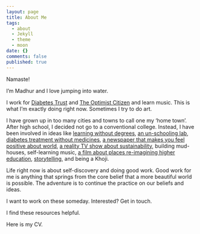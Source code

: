 ```yaml
---
layout: page
title: About Me
tags:
  - about
  - Jekyll
  - theme
  - moon
date: {}
comments: false
published: true
---
```

Namaste!

I’m Madhur and I love jumping into water. 

I work for [Diabetes Trust](http://diabetestrust.in) and [The Optimist Citizen](http://theoptimistcitizen.com) and learn music. This is what I’m exactly doing right now. Sometimes I try to do art.

I have grown up in too many cities and towns to call one my ‘home town’. After high school, I decided not go to a conventional college. Instead, I have been involved in ideas like [learning without degrees](http://swarajuniversity.org), [an un-schooling lab](http://shikshantar.org/innovations-shiksha/creativity-adda/creativity-adda), [diabetes treatment without medicines](http://diabetestrust.in), [a newspaper that makes you feel positive about world](http://theoptimistcitizen.com), [a reality TV show about sustainability](http://sites.ndtv.com/green-champion/), building mud-houses, self-learning music, [a film about places re-imagining higher education](http://enlivenedlearning.com), [storytelling](http://thekahaniproject.org), and being a Khoji.  

Life right now is about self-discovery and doing good work. Good work for me is anything that springs from the core belief that a more beautiful world is possible. The adventure is to continue the practice on our beliefs and ideas.

I want to work on these someday. Interested? Get in touch.

I find these resources helpful.

Here is my CV.
 




